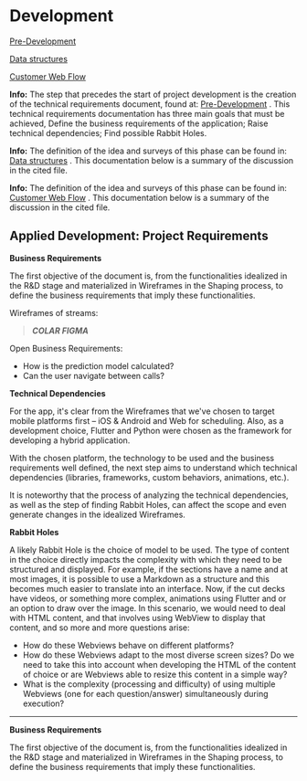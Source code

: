 # Development

[Pre-Development](Development%202ff905652188470fbf0fd1552e90acd2/Pre-Development%20b4fe5378b2d741f2bdba196a15a709e6.md)

[Data structures](Development%202ff905652188470fbf0fd1552e90acd2/Data%20structures%2090a61d85013547abb4463e4ad11780ec.md)

[Customer Web Flow](Development%202ff905652188470fbf0fd1552e90acd2/Customer%20Web%20Flow%202671b05abeb74648a7b92ee8efca9a9b.md)

**Info:** The step that precedes the start of project development is the creation of the technical requirements document, found at: [Pre-Development](Development%202ff905652188470fbf0fd1552e90acd2/Pre-Development%20b4fe5378b2d741f2bdba196a15a709e6.md) . This technical requirements documentation has three main goals that must be achieved, Define the business requirements of the application; Raise technical dependencies; Find possible Rabbit Holes.

**Info:** The definition of the idea and surveys of this phase can be found in: [Data structures](Development%202ff905652188470fbf0fd1552e90acd2/Data%20structures%2090a61d85013547abb4463e4ad11780ec.md) . This documentation below is a summary of the discussion in the cited file.

**Info:** The definition of the idea and surveys of this phase can be found in: [Customer Web Flow](Development%202ff905652188470fbf0fd1552e90acd2/Customer%20Web%20Flow%202671b05abeb74648a7b92ee8efca9a9b.md) . This documentation below is a summary of the discussion in the cited file.

## Applied Development: Project Requirements

**Business Requirements**

The first objective of the document is, from the functionalities idealized in the R&D stage and materialized in Wireframes in the Shaping process, to define the business requirements that imply these functionalities.

Wireframes of streams:

> ***COLAR FIGMA***
> 

Open Business Requirements:

- How is the prediction model calculated?
- Can the user navigate between calls?

**Technical Dependencies**

For the app, it's clear from the Wireframes that we've chosen to target mobile platforms first – iOS & Android and Web for scheduling. Also, as a development choice, Flutter and Python were chosen as the framework for developing a hybrid application.

With the chosen platform, the technology to be used and the business requirements well defined, the next step aims to understand which technical dependencies (libraries, frameworks, custom behaviors, animations, etc.).

It is noteworthy that the process of analyzing the technical dependencies, as well as the step of finding Rabbit Holes, can affect the scope and even generate changes in the idealized Wireframes.

**Rabbit Holes**

A likely Rabbit Hole is the choice of model to be used. The type of content in the choice directly impacts the complexity with which they need to be structured and displayed. For example, if the sections have a name and at most images, it is possible to use a Markdown as a structure and this becomes much easier to translate into an interface. Now, if the cut decks have videos, or something more complex, animations using Flutter and or an option to draw over the image. In this scenario, we would need to deal with HTML content, and that involves using WebView to display that content, and so more and more questions arise:

- How do these Webviews behave on different platforms?
- How do these Webviews adapt to the most diverse screen sizes? Do we need to take this into account when developing the HTML of the content of choice or are Webviews able to resize this content in a simple way?
- What is the complexity (processing and difficulty) of using multiple Webviews (one for each question/answer) simultaneously during execution?

---

**Business Requirements**

The first objective of the document is, from the functionalities idealized in the R&D stage and materialized in Wireframes in the Shaping process, to define the business requirements that imply these functionalities.